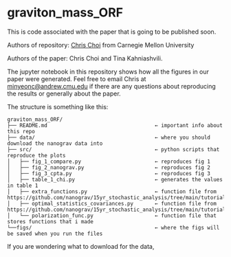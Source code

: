 # graviton_mass_ORF
This is code associated with the paper that is going to be published soon. 

Authors of repository: [Chris Choi](https://github.com/ChrisChoi314) from Carnegie Mellon University 

Authors of the paper: Chris Choi and Tina Kahniashvili.

The jupyter notebook in this repository shows how all the figures in our paper were generated. Feel free to email Chris at minyeonc@andrew.cmu.edu if there are any questions about reproducing the results or generally about the paper.

The structure is something like this: 

```
graviton_mass_ORF/
├── README.md                                   ← important info about this repo
├── data/                                       ← where you should download the nanograv data into
├── src/                                        ← python scripts that reproduce the plots
│   ├── fig_1_compare.py                        ← reproduces fig 1 
│   ├── fig_2_nanograv.py                       ← reproduces fig 2
│   ├── fig_3_cpta.py                           ← reproduces fig 3
│   ├── table_1_chi.py                          ← generates the values in table 1
│   ├── extra_functions.py                      ← function file from https://github.com/nanograv/15yr_stochastic_analysis/tree/main/tutorials
│   ├── optimal_statistics_covariances.py       ← function file from https://github.com/nanograv/15yr_stochastic_analysis/tree/main/tutorials
│   └── polarization_func.py                    ← function file that stores functions that i made
└──figs/                                        ← where the figs will be saved when you run the files
```

If you are wondering what to download for the data, 